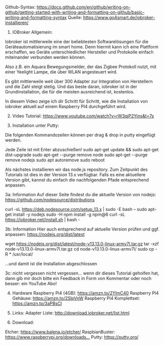Github-Syntax: https://docs.github.com/en/github/writing-on-github/getting-started-with-writing-and-formatting-on-github/basic-writing-and-formatting-syntax
Quelle: https://www.go4smart.de/iobroker-installieren/

1. IOBroker Allgemein:

Iobroker ist mittlerweile eine der beliebtesten Softwarelösungen für die Geräteautomatisierung im smart home. Denn hiermit kann ich eine Plattform erschaffen, wo Geräte unterschiedlicher Hersteller und Protokolle einfach miteinander verbunden werden können.

Also z.B. ein Aquara Bewegungsmelder, der das Zigbee Protokoll nutzt, mit einer Yeelight Lampe, die über WLAN angesteuert wird.

Es gibt mittlerweile weit über 300 Adapter zur Integration von Herstellern und die Zahl steigt stetig. Und das beste daran, iobroker ist in der Grundinstallation, die für die meisten ausreichend ist, kostenlos.

In diesem Video zeige ich dir Schritt für Schritt, wie die Installation von iobroker aktuell auf einem Raspberry PI4 durchgeführt wird.


2. Video Tutorial: 
https://www.youtube.com/watch?v=rW3qjP2Yins&t=7s


3. Installation unter Putty:

Die folgenden Kommandozeilen können per drag & drop in putty eingefügt werden.

Jede Zeile ist mit Enter abzuschießen!
sudo apt-get update && sudo apt-get dist-upgrade
sudo apt-get --purge remove node
sudo apt-get --purge remove nodejs
sudo apt autoremove
sudo reboot

Als nächstes installieren wir das node.js repository. Zum Zeitpunkt des Tutorials ist dies in der Version 13.x verfügbar. Falls es eine aktuellere Version gibt, kannst du einfach die nachfolgenden Pfade entsprechend anpassen.


3a: Information
Auf dieser Seite findest du die aktuelle Version von nodejs:
https://github.com/nodesource/distributions


curl -sL https://deb.nodesource.com/setup_13.x | sudo -E bash –
sudo apt-get install -y nodejs
sudo -H npm install -g npm@6
curl -sL https://iobroker.net/install.sh | bash -


3b: Information
Hier auch entsprechend auf aktuelle Version prüfen und ggf. anpassen:
https://nodejs.org/dist/latest



wget https://nodejs.org/dist/latest/node-v13.13.0-linux-armv7l.tar.gz
tar -xzf node-v13.13.0-linux-armv7l.tar.gz
cd node-v13.13.0-linux-armv7l/
sudo cp -R * /usr/local/

…und damit ist die Installation abgeschlossen 

3c: nicht vergessen
nicht vergessen... wenn dir dieses Tutorial geholfen hat, dann gib mir doch bitte ein Feedback in Form von Kommentar oder noch besser: ein YouTube Abo!


4. Hardware
Raspberry Pi4 (4GB): https://amzn.to/2YlmC40
Raspberry PI4 Gehäuse: https://amzn.to/2SlpVnW
Raspberry PI4 Komplettset: https://amzn.to/3aPBsCl

5. Links:
Adapter Liste: http://download.iobroker.net/list.html

6. Download:

Etcher: https://www.balena.io/etcher/
RaspbianBuster: https://www.raspberrypi.org/downloads…
Putty: https://putty.org/